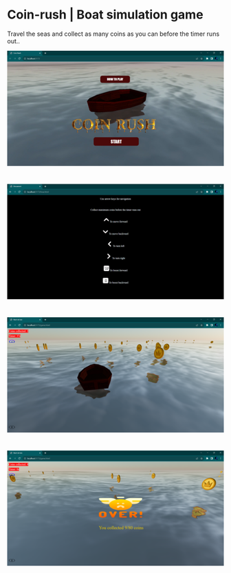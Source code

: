 # Coin-rush | Boat simulation game
Travel the seas and collect as many coins as you can before the timer runs out..



![Game screenshot](https://github.com/su-z-ana/coin-rush/blob/main/ss/1.png?raw=true)
#
#
![Game screenshot](https://github.com/su-z-ana/coin-rush/blob/main/ss/2.png?raw=true)
#
#
![Game screenshot](https://github.com/su-z-ana/coin-rush/blob/main/ss/3.png?raw=true)
#
#
![Game screenshot](https://github.com/su-z-ana/coin-rush/blob/main/ss/4.png?raw=true)

